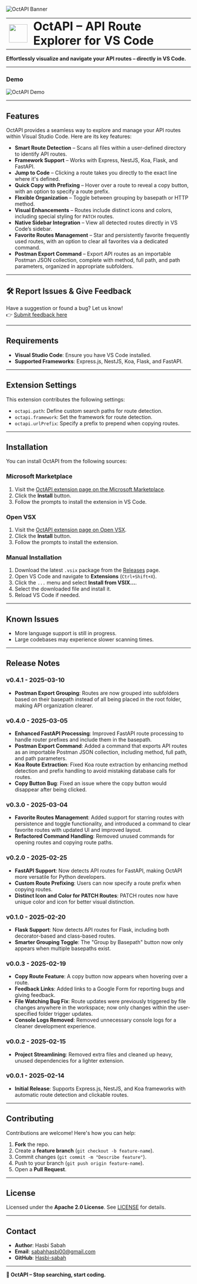 ![OctAPI Banner](https://raw.githubusercontent.com/Hasbi-sabah/OctAPI/master/resources/banner.png)

<table style="border-collapse: collapse; vertical-align: middle;">
  <tr>
    <td style="border: none;"><img src="https://raw.githubusercontent.com/Hasbi-sabah/OctAPI/master/resources/octapi_logo.png" width="50"></td>
    <td style="border: none; vertical-align: middle;"><h1 style="margin: 0;">OctAPI – API Route Explorer for VS Code</h1></td>
  </tr>
</table>

**Effortlessly visualize and navigate your API routes – directly in VS Code.**

---

### Demo

![OctAPI Demo](https://raw.githubusercontent.com/Hasbi-sabah/OctAPI/master/resources/octapi_demo.gif)

---

## Features

OctAPI provides a seamless way to explore and manage your API routes within Visual Studio Code. Here are its key features:

- **Smart Route Detection** – Scans all files within a user-defined directory to identify API routes.
- **Framework Support** – Works with Express, NestJS, Koa, Flask, and FastAPI.
- **Jump to Code** – Clicking a route takes you directly to the exact line where it's defined.
- **Quick Copy with Prefixing** – Hover over a route to reveal a copy button, with an option to specify a route prefix.
- **Flexible Organization** – Toggle between grouping by basepath or HTTP method.
- **Visual Enhancements** – Routes include distinct icons and colors, including special styling for `PATCH` routes.
- **Native Sidebar Integration** – View all detected routes directly in VS Code’s sidebar.
- **Favorite Routes Management** – Star and persistently favorite frequently used routes, with an option to clear all favorites via a dedicated command.
- **Postman Export Command** – Export API routes as an importable Postman JSON collection, complete with method, full path, and path parameters, organized in appropriate subfolders.

---

## 🛠 Report Issues & Give Feedback

Have a suggestion or found a bug? Let us know!  
👉 [Submit feedback here](https://forms.gle/4BuPRUAzjA2JBpjd8)

---

## Requirements

- **Visual Studio Code**: Ensure you have VS Code installed.
- **Supported Frameworks**: Express.js, NestJS, Koa, Flask, and FastAPI.

---

## Extension Settings

This extension contributes the following settings:

- `octapi.path`: Define custom search paths for route detection.
- `octapi.framework`: Set the framework for route detection.
- `octapi.urlPrefix`: Specify a prefix to prepend when copying routes.

---

## Installation

You can install OctAPI from the following sources:

### Microsoft Marketplace

1. Visit the [OctAPI extension page on the Microsoft Marketplace](https://marketplace.visualstudio.com/items?itemName=HasbiSabah.octapi).
2. Click the **Install** button.
3. Follow the prompts to install the extension in VS Code.

### Open VSX

1. Visit the [OctAPI extension page on Open VSX](https://open-vsx.org/extension/Hasbi-Sabah/octapi).
2. Click the **Install** button.
3. Follow the prompts to install the extension.

### Manual Installation

1. Download the latest `.vsix` package from the [Releases](https://github.com/Hasbi-sabah/OctAPI/releases) page.
2. Open VS Code and navigate to **Extensions** (`Ctrl+Shift+X`).
3. Click the `...` menu and select **Install from VSIX...**.
4. Select the downloaded file and install it.
5. Reload VS Code if needed.

---

## Known Issues

- More language support is still in progress.
- Large codebases may experience slower scanning times.

---

## Release Notes

### v0.4.1 - 2025-03-10 
- **Postman Export Grouping**: Routes are now grouped into subfolders based on their basepath instead of all being placed in the root folder, making API organization clearer.

### v0.4.0 - 2025-03-05
- **Enhanced FastAPI Processing**: Improved FastAPI route processing to handle router prefixes and include them in the basepath.
- **Postman Export Command**: Added a command that exports API routes as an importable Postman JSON collection, including method, full path, and path parameters.
- **Koa Route Extraction**: Fixed Koa route extraction by enhancing method detection and prefix handling to avoid mistaking database calls for routes.
- **Copy Button Bug**: Fixed an issue where the copy button would disappear after being clicked.

### v0.3.0 - 2025-03-04
- **Favorite Routes Management**: Added support for starring routes with persistence and toggle functionality, and introduced a command to clear favorite routes with updated UI and improved layout.
- **Refactored Command Handling**: Removed unused commands for opening routes and copying route paths.

### v0.2.0 - 2025-02-25
- **FastAPI Support**: Now detects API routes for FastAPI, making OctAPI more versatile for Python developers.
- **Custom Route Prefixing**: Users can now specify a route prefix when copying routes.
- **Distinct Icon and Color for PATCH Routes**: PATCH routes now have unique color and icon for better visual distinction.

### v0.1.0 - 2025-02-20
- **Flask Support**: Now detects API routes for Flask, including both decorator-based and class-based routes.
- **Smarter Grouping Toggle**: The "Group by Basepath" button now only appears when multiple basepaths exist.

### v0.0.3 - 2025-02-19
- **Copy Route Feature**: A copy button now appears when hovering over a route.
- **Feedback Links**: Added links to a Google Form for reporting bugs and giving feedback.
- **File Watching Bug Fix**: Route updates were previously triggered by file changes anywhere in the workspace; now only changes within the user-specified folder trigger updates.
- **Console Logs Removed**: Removed unnecessary console logs for a cleaner development experience.

### v0.0.2 - 2025-02-15
- **Project Streamlining**: Removed extra files and cleaned up heavy, unused dependencies for a lighter extension.

### v0.0.1 - 2025-02-14
- **Initial Release**: Supports Express.js, NestJS, and Koa frameworks with automatic route detection and clickable routes.

---

## Contributing

Contributions are welcome! Here's how you can help:

1. **Fork** the repo.
2. Create a **feature branch** (`git checkout -b feature-name`).
3. Commit changes (`git commit -m "Describe feature"`).
4. Push to your branch (`git push origin feature-name`).
5. Open a **Pull Request**.

---

## License

Licensed under the **Apache 2.0 License**. See [LICENSE](LICENSE) for details.

---

## Contact

- **Author**: Hasbi Sabah
- **Email**: sabahhasbi00@gmail.com
- **GitHub**: [Hasbi-sabah](https://github.com/Hasbi-sabah)

---

**🚀 OctAPI – Stop searching, start coding.**
